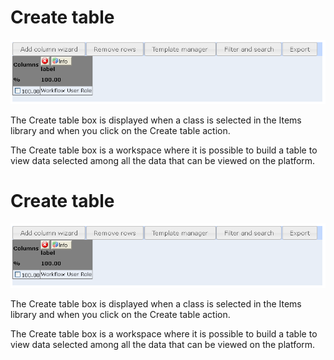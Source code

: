 <!--
author:
    - 'Jérôme Bogaerts'
created_at: '2012-04-18 17:03:22'
updated_at: '2013-03-13 14:34:54'
tags:
    - 'Manage Roles'
-->

Create table
============

![](../resources/roles-createtable.png)

The Create table box is displayed when a class is selected in the Items library and when you click on the Create table action.

The Create table box is a workspace where it is possible to build a table to view data selected among all the data that can be viewed on the platform.

Create table
============

![](../resources/roles-createtable.png)

The Create table box is displayed when a class is selected in the Items library and when you click on the Create table action.

The Create table box is a workspace where it is possible to build a table to view data selected among all the data that can be viewed on the platform.


